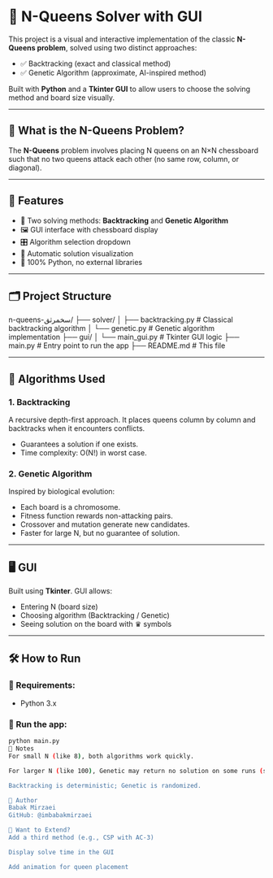 # 🧠 N-Queens Solver with GUI

This project is a visual and interactive implementation of the classic **N-Queens problem**, solved using two distinct approaches:

- ✅ Backtracking (exact and classical method)
- ✅ Genetic Algorithm (approximate, AI-inspired method)

Built with **Python** and a **Tkinter GUI** to allow users to choose the solving method and board size visually.

---

## 📌 What is the N-Queens Problem?

The **N-Queens** problem involves placing N queens on an N×N chessboard such that no two queens attack each other (no same row, column, or diagonal).

---

## 🚀 Features

- 🔁 Two solving methods: **Backtracking** and **Genetic Algorithm**
- 🖼️ GUI interface with chessboard display
- 🎛️ Algorithm selection dropdown
- 🎯 Automatic solution visualization
- 🐍 100% Python, no external libraries

---

## 🗂️ Project Structure

n-queens-سخمرثق/
├── solver/
│ ├── backtracking.py # Classical backtracking algorithm
│ └── genetic.py # Genetic algorithm implementation
├── gui/
│ └── main_gui.py # Tkinter GUI logic
├── main.py # Entry point to run the app
├── README.md # This file

---

## 🧠 Algorithms Used

### 1. Backtracking
A recursive depth-first approach. It places queens column by column and backtracks when it encounters conflicts.

- Guarantees a solution if one exists.
- Time complexity: O(N!) in worst case.

### 2. Genetic Algorithm
Inspired by biological evolution:
- Each board is a chromosome.
- Fitness function rewards non-attacking pairs.
- Crossover and mutation generate new candidates.
- Faster for large N, but no guarantee of solution.

---

## 🖥️ GUI

Built using **Tkinter**. GUI allows:
- Entering N (board size)
- Choosing algorithm (Backtracking / Genetic)
- Seeing solution on the board with ♛ symbols

---

## 🛠️ How to Run

### 🔹 Requirements:
- Python 3.x

### 🔹 Run the app:
```bash
python main.py
📌 Notes
For small N (like 8), both algorithms work quickly.

For larger N (like 100), Genetic may return no solution on some runs (since it's approximate).

Backtracking is deterministic; Genetic is randomized.

🧾 Author
Babak Mirzaei
GitHub: @imbabakmirzaei

🧠 Want to Extend?
Add a third method (e.g., CSP with AC-3)

Display solve time in the GUI

Add animation for queen placement


